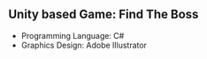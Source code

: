 ## Unity based Game: Find The Boss
    
* Programming Language: C#
* Graphics Design: Adobe Illustrator

